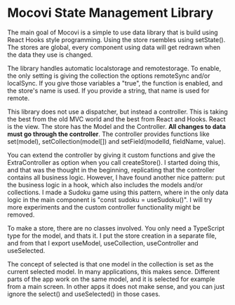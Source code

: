 # Mocovi State Management Library

The main goal of Mocovi is a simple to use data library that is build using React Hooks style programming. Using the store rsembles using setState(). The stores are global, every component using data will get redrawn when the data they use is changed.

The library handles automatic localstorage and remotestorage. To enable, the only setting is giving the collection the options remoteSync and/or localSync. If you give those variables a "true", the function is enabled, and the store's name is used. If you provide a string, that name is used for remote.

This library does not use a dispatcher, but instead a controller. This is taking the best from the old MVC world and the best from React and Hooks. React is the view. The store has the Model and the Controller. **All changes to data must go through the controller**. The controller provides functions like set(model), setCollection(model[]) and setField(modelId, fieldName, value).

You can extend the controller by giving it custom functions and give the ExtraController as option when you call createStore(). I started doing this, and that was the thought in the beginning, replicating that the controller contains all business logic. However, I have found another nice pattern: put the business logic in a hook, which also includes the models and/or collections. I made a Sudoku game using this pattern, where in the only data logic in the main component is "const sudoku = useSudoku()". I will try more experiments and the custom controller functionality might be removed.

To make a store, there are no classes involved. You only need a TypeScript type for the model, and thats it. I put the store creation in a separate file, and from that I export useModel, useCollection, useController and useSelected.

The concept of selected is that one model in the collection is set as the current selected model. In many applications, this makes sence. Different parts of the app work on the same model, and it is selected for example from a main screen. In other apps it does not make sense, and you can just ignore the select() and useSelected() in those cases.
